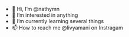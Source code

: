 - 👋 Hi, I’m @nathymn
- 👀 I’m interested in anything
- 🌱 I’m currently learning several things
- 📫 How to reach me @livyamani on Instragam

<!---
nathymn/nathymn is a ✨ special ✨ repository because its `README.md` (this file) appears on your GitHub profile.
You can click the Preview link to take a look at your changes.
--->
